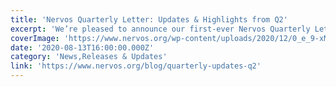 ```yaml
---
title: 'Nervos Quarterly Letter: Updates & Highlights from Q2'
excerpt: 'We’re pleased to announce our first-ever Nervos Quarterly Letter — a compilation of updates to the Nervos ecosystem, as well as events and other highlights that took place during Q2. Because this is t'
coverImage: 'https://www.nervos.org/wp-content/uploads/2020/12/0_e_9-xMmsfQn_oDWP.jpeg'
date: '2020-08-13T16:00:00.000Z'
category: 'News,Releases & Updates'
link: 'https://www.nervos.org/blog/quarterly-updates-q2'
---
```


